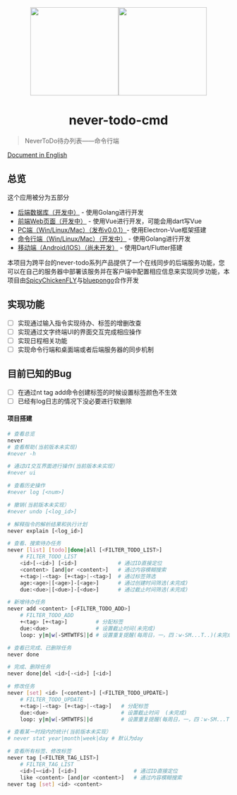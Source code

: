<div align=center><img src="./static/logo.png" width = "200" height = "200" /><img src="./static/icon-cmd.png" width = "200" height = "200" /><h1>never-todo-cmd</h1></div>


> NeverToDo待办列表——命令行端

[ Document in English ](./README_EN.md)

## 总览
这个应用被分为五部分
* [后端数据库（开发中）](https://github.com/SpicyChickenFLY/never-todo-backend) - 使用Golang进行开发
* [前端Web页面（开发中）](https://github.com/bluepongo/never-todo-frontend) - 使用Vue进行开发，可能会用dart写Vue
* [PC端（Win/Linux/Mac）（发布v0.0.1）](https://github.com/bluepongo/never-todo-client)- 使用Electron-Vue框架搭建
* [命令行端（Win/Linux/Mac）（开发中）](https://github.com/SpicyChickenFLY/never-todo-cmd) - 使用Golang进行开发
* [移动端（Android/IOS）（尚未开发）](https://github.com/SpicyChickenFLY/never-todo-mobile) - 使用Dart/Flutter搭建


本项目为跨平台的never-todo系列产品提供了一个在线同步的后端服务功能，您可以在自己的服务器中部署该服务并在客户端中配置相应信息来实现同步功能，本项目由[SpicyChickenFLY](https://github.com/SpicyChickenFLY)与[bluepongo](https://github.com/bluepongo)合作开发

## 实现功能
* [ ] 实现通过输入指令实现待办、标签的增删改查
* [ ] 实现通过文字终端UI的界面交互完成相应操作
* [ ] 实现日程相关功能
* [ ] 实现命令行端和桌面端或者后端服务器的同步机制

## 目前已知的Bug
* [ ] 在通过nt tag add命令创建标签的时候设置标签颜色不生效
* [ ] 已经有log日志的情况下没必要进行软删除

#### 项目搭建

```bash
# 查看总览
never
# 查看帮助(当前版本未实现)
#never -h

# 通过UI交互界面进行操作(当前版本未实现）
#never ui

# 查看历史操作
#never log [<num>]

# 撤销(当前版本未实现）
#never undo [<log_id>]

# 解释指令的解析结果和执行计划
never explain [<log_id>]

# 查看、搜索待办任务
never [list] [todo]|done|all [<FILTER_TODO_LIST>]
    # FILTER_TODO_LIST
    <id>[-<id>] [<id>]             # 通过ID直接定位
    <content> [and|or <content>]   # 通过内容模糊搜索
    +<tag>|-<tag> [+<tag>|-<tag>]  # 通过标签筛选
    age:<age>|[<age>]-[<age>]      # 通过创建时间筛选(未完成)
    due:<due>|[<due>]-[<due>]      # 通过截止时间筛选(未完成)

# 新增待办任务
never add <content> [<FILTER_TODO_ADD>]
    # FILTER_TODO_ADD
    +<tag> [+<tag>]         # 分配标签
    due:<due>               # 设置截止时间(未完成)
    loop: y|m|w[-SMTWTFS]|d # 设置重复提醒(每周日，一，四：w-SM...T..)(未完成)

# 查看已完成、已删除任务
never done

# 完成、删除任务
never done|del <id>[-<id>] [<id>]

# 修改任务
never [set] <id> [<content>] [<FILTER_TODO_UPDATE>]
    # FILTER_TODO_UPDATE
    +<tag>|-<tag> [+<tag>|-<tag>]   # 分配标签
    due:<due>                       # 设置截止时间  (未完成)
    loop: y|m|w[-SMTWTFS]|d         # 设置重复提醒(每周日，一，四：w-SM...T..)(未完成)

# 查看某一时段内的统计(当前版本未实现）
# never stat year|month|week|day # 默认为day

# 查看所有标签、修改标签
never tag [<FILTER_TAG_LIST>]
    # FILTER_TAG_LIST
    <id>[~<id>] [<id>]                  # 通过ID直接定位
    like <content> [and|or <content>]   # 通过内容模糊搜索
never tag [set] <id> <content>

```

